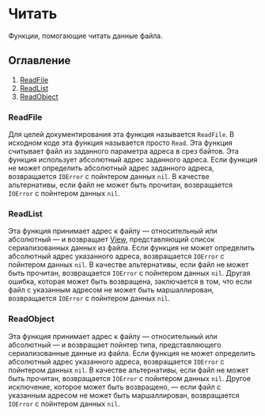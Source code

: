 # Читать
Функции, помогающие читать данные файла.

## Оглавление
1. [ReadFile](#readfile)
2. [ReadList](#readlist)
3. [ReadObject](#readobject)

### ReadFile
Для целей документирования эта функция называется `ReadFile`. В исходном коде эта функция называется просто `Read`. Эта функция считывает файл из заданного параметра адреса в срез байтов. Эта функция использует абсолютный адрес заданного адреса. Если функция не может определить абсолютный адрес заданного адреса, возвращается `IOError` с пойнтером данных `nil`. В качестве альтернативы, если файл не может быть прочитан, возвращается `IOError` с пойнтером данных `nil`.

### ReadList
Эта функция принимает адрес к файлу &mdash; относительный или абсолютный &mdash; и возвращает [View](/docs/ru-RU/collections/view.md), представляющий список сериализованных данных из файла. Если функция не может определить абсолютный адрес указанного адреса, возвращается `IOError` с пойнтером данных `nil`. В качестве альтернативы, если файл не может быть прочитан, возвращается `IOError` с пойнтером данных `nil`. Другая ошибка, которая может быть возвращена, заключается в том, что если файл с указанным адресом не может быть маршаллирован, возвращается `IOError` с пойнтером данных `nil`.

### ReadObject
Эта функция принимает адрес к файлу &mdash; относительный или абсолютный &mdash; и возвращает пойнтер типа, представляющего сериализованные данные из файла. Если функция не может определить абсолютный адрес указанного адреса, возвращается `IOError` с пойнтером данных `nil`. В качестве альтернативы, если файл не может быть прочитан, возвращается `IOError` с пойнтером данных `nil`. Другое исключение, которое может быть возвращено, — если файл с указанным адресом не может быть маршаллирован, возвращается `IOError` с пойнтером данных `nil`.